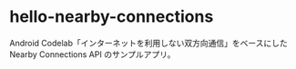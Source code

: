 # hello-nearby-connections

Android Codelab「インターネットを利用しない双方向通信」をベースにした Nearby Connections API のサンプルアプリ。


